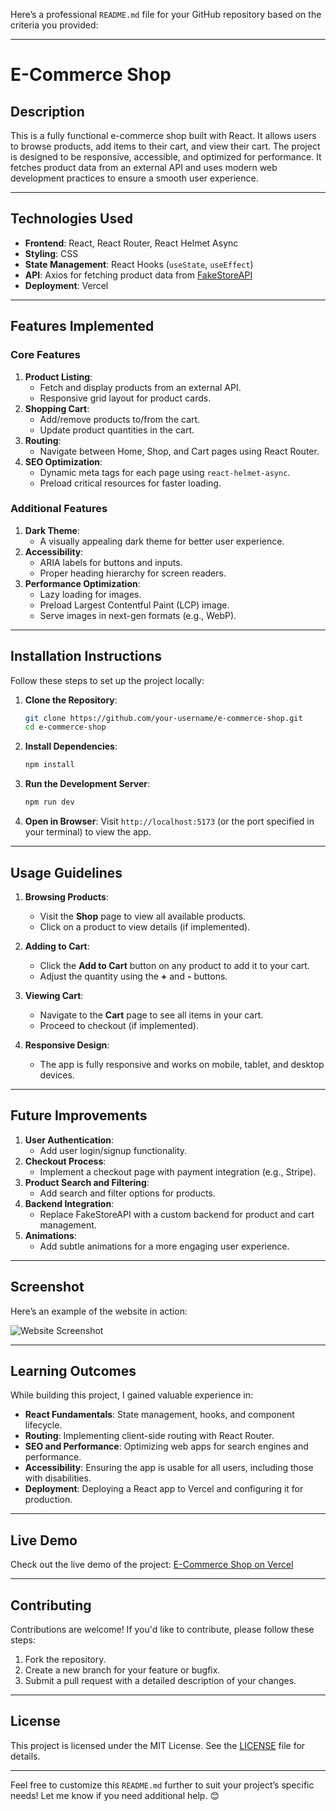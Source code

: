 Here’s a professional `README.md` file for your GitHub repository based on the criteria you provided:

---

# **E-Commerce Shop**

## **Description**
This is a fully functional e-commerce shop built with React. It allows users to browse products, add items to their cart, and view their cart. The project is designed to be responsive, accessible, and optimized for performance. It fetches product data from an external API and uses modern web development practices to ensure a smooth user experience.

---

## **Technologies Used**
- **Frontend**: React, React Router, React Helmet Async
- **Styling**: CSS
- **State Management**: React Hooks (`useState`, `useEffect`)
- **API**: Axios for fetching product data from [FakeStoreAPI](https://fakestoreapi.com)
- **Deployment**: Vercel

---

## **Features Implemented**
### **Core Features**
1. **Product Listing**:
   - Fetch and display products from an external API.
   - Responsive grid layout for product cards.
2. **Shopping Cart**:
   - Add/remove products to/from the cart.
   - Update product quantities in the cart.
3. **Routing**:
   - Navigate between Home, Shop, and Cart pages using React Router.
4. **SEO Optimization**:
   - Dynamic meta tags for each page using `react-helmet-async`.
   - Preload critical resources for faster loading.

### **Additional Features**
1. **Dark Theme**:
   - A visually appealing dark theme for better user experience.
2. **Accessibility**:
   - ARIA labels for buttons and inputs.
   - Proper heading hierarchy for screen readers.
3. **Performance Optimization**:
   - Lazy loading for images.
   - Preload Largest Contentful Paint (LCP) image.
   - Serve images in next-gen formats (e.g., WebP).

---

## **Installation Instructions**
Follow these steps to set up the project locally:

1. **Clone the Repository**:
   ```bash
   git clone https://github.com/your-username/e-commerce-shop.git
   cd e-commerce-shop
   ```

2. **Install Dependencies**:
   ```bash
   npm install
   ```

3. **Run the Development Server**:
   ```bash
   npm run dev
   ```

4. **Open in Browser**:
   Visit `http://localhost:5173` (or the port specified in your terminal) to view the app.

---

## **Usage Guidelines**
1. **Browsing Products**:
   - Visit the **Shop** page to view all available products.
   - Click on a product to view details (if implemented).

2. **Adding to Cart**:
   - Click the **Add to Cart** button on any product to add it to your cart.
   - Adjust the quantity using the **+** and **-** buttons.

3. **Viewing Cart**:
   - Navigate to the **Cart** page to see all items in your cart.
   - Proceed to checkout (if implemented).

4. **Responsive Design**:
   - The app is fully responsive and works on mobile, tablet, and desktop devices.

---

## **Future Improvements**
1. **User Authentication**:
   - Add user login/signup functionality.
2. **Checkout Process**:
   - Implement a checkout page with payment integration (e.g., Stripe).
3. **Product Search and Filtering**:
   - Add search and filter options for products.
4. **Backend Integration**:
   - Replace FakeStoreAPI with a custom backend for product and cart management.
5. **Animations**:
   - Add subtle animations for a more engaging user experience.

---

## **Screenshot**
Here’s an example of the website in action:

![Website Screenshot](./images/image.png)

---

## **Learning Outcomes**
While building this project, I gained valuable experience in:
- **React Fundamentals**: State management, hooks, and component lifecycle.
- **Routing**: Implementing client-side routing with React Router.
- **SEO and Performance**: Optimizing web apps for search engines and performance.
- **Accessibility**: Ensuring the app is usable for all users, including those with disabilities.
- **Deployment**: Deploying a React app to Vercel and configuring it for production.

---

## **Live Demo**
Check out the live demo of the project: [E-Commerce Shop on Vercel](https://shopping-cart-f6cr69nvy-bash-the-kernels-projects.vercel.app/shop)

---

## **Contributing**
Contributions are welcome! If you'd like to contribute, please follow these steps:
1. Fork the repository.
2. Create a new branch for your feature or bugfix.
3. Submit a pull request with a detailed description of your changes.

---

## **License**
This project is licensed under the MIT License. See the [LICENSE](LICENSE) file for details.

---

Feel free to customize this `README.md` further to suit your project’s specific needs! Let me know if you need additional help. 😊
